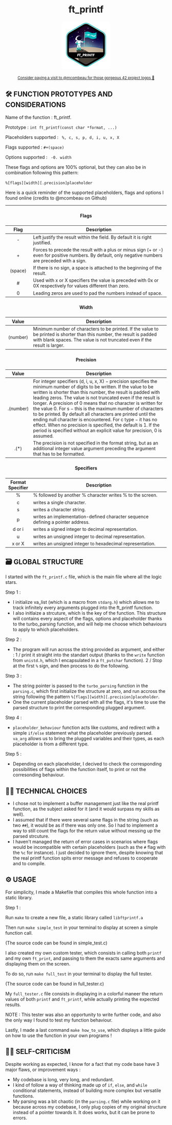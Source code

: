 <h1 align="center">ft_printf</h1>

<p align="center">
  <img src="https://github.com/mcombeau/mcombeau/blob/main/42_badges/ft_printfe.png" />
</p>

<div style="text-align: center;">
  <small>
    <a href="https://github.com/mcombeau">Consider paying a visit to @mcombeau for those gorgeous 42 project logos 🤌</a>
  </small>
</div>

## 🛠️ FUNCTION PROTOTYPES AND CONSIDERATIONS

Name of the function : ft_printf.

Prototype :     <code>int		ft_printf(const char *format, ...) </code>

Placeholders supported :  `` %, c, s, p, d, i, u, x, X``

Flags supported :  ``#+(space)``

Options supported :  `` -0. width``

These flags and options are 100% optional, but they can also be in combination following this pattern:


<code>%[flags][width][.precision]placeholder</code>

Here is a quick reminder of the supported placeholders, flags and options I found online (credits to @mcombeau on Github)

<table>
    <thead>
        <tr>
            <th colspan=3><h4>Flags</h4></th>
        </tr>
        <tr>
            <th>Flag</th>
            <th>Description</th>
        </tr>
    </thead>
    <tbody>
	</thead>
        <tr>
            <td align="center">-</td>
            <td>Left justify the result within the field. By default it is right justified.</td>
        </tr>
        <tr>
            <td align="center">+</td>
            <td>Forces to precede the result with a plus or minus sign (+ or -) even for positive numbers. By default, only negative numbers are preceded with a sign.</td>
        </tr>
        <tr>
            <td align="center">(space)</td>
            <td>If there is no sign, a space is attached to the beginning of the result.</td>
        </tr>
        <tr>
            <td align="center">#</td>
            <td>Used with x or X specifiers the value is preceded with 0x or 0X respectively for values different than zero.</td>
        </tr>
        <tr>
            <td align="center">0</td>
            <td>Leading zeros are used to pad the numbers instead of space.</td>
        </tr>
    </tbody>
	<thead>
        <tr>
            <th colspan=3><h4>Width</h4></th>
        </tr>
        <tr>
            <th>Value</th>
            <th>Description</th>
        </tr>
    </thead>
    <tbody>
	</thead>
        <tr>
            <td align="center">(number)</td>
            <td>Minimum number of characters to be printed. If the value to be printed is shorter than this number, the result is padded with blank spaces. The value is not truncated even if the result is larger.</td>
        </tr>
    </tbody>
	<thead>
        <tr>
            <th colspan=3><h4>Precision</h4></th>
        </tr>
        <tr>
            <th>Value</th>
            <th>Description</th>
        </tr>
    </thead>
    <tbody>
	</thead>
        <tr>
            <td align="center">.(number)</td>
            <td>For integer specifiers (d, i, u, x, X) − precision specifies the minimum number of digits to be written. If the value to be written is shorter than this number, the result is padded with leading zeros. The value is not truncated even if the result is longer. A precision of 0 means that no character is written for the value 0. For s − this is the maximum number of characters to be printed. By default all characters are printed until the ending null character is encountered. For c type − it has no effect. When no precision is specified, the default is 1. If the period is specified without an explicit value for precision, 0 is assumed.</td>
        </tr>
        <tr>
            <td align="center">.(*)</td>
            <td>The precision is not specified in the format string, but as an additional integer value argument preceding the argument that has to be formatted.</td>
        </tr>
    </tbody>
    <thead>
        <tr>
            <th colspan=3><h4>Specifiers</h4></th>
        </tr>
        <tr>
            <th>Format Specifier</th>
            <th>Description</th>
        </tr>
    </thead>
    <tbody>
	</thead>
        <tr>
            <td align="center">%</td>
            <td>% followed by another % character writes % to the screen.</td>
        </tr>
        <tr>
            <td align="center">c</td>
            <td>writes a single character.</td>
        </tr>
        <tr>
            <td align="center">s</td>
            <td>writes a character string.</td>
        </tr>
        <tr>
            <td align="center">p</td>
            <td>writes an implementation-defined character sequence defining a pointer address.</td>
        </tr>
        <tr>
            <td align="center">d or i</td>
            <td>writes a signed integer to decimal representation.</td>
        </tr>
        <tr>
            <td align="center">u</td>
            <td>writes an unsigned integer to decimal representation.</td>
        </tr>
        <tr>
            <td align="center">x or X</td>
            <td>writes an unsigned integer to hexadecimal representation.</td>
        </tr>
    </tbody>
</table>


## 🗃️ GLOBAL STRUCTURE

I started with the ``ft_printf.c`` file, which is the main file where all the logic stars.


Step 1 :
- I initialize va_list (which is a macro from ``stdarg.h``) which allows me to track infinitely every arguments plugged into the ft_printf function.
- I also initlaize a strcuture, which is the key of the function. This structure will contains every aspect of the flags, options and placeholder thanks to the turbo_parsing function, and will help me choose which behaviours to apply to which placeholders.

Step 2 :
- The program will run across the string provided as argument, and either :
1 / print it straight into the standart output (thanks to the ``write`` function from ``unistd.h``, which I encapsulated in a ``ft_putchar`` function).
2 / Stop at the first ``%`` sign, and then process to do the following.

Step 3 :
- The string pointer is passed to the ``turbo_parsing`` function in the ``parsing.c``, which first initialize the structure at zero, and run accross the string following the pattern <code>%[flags][width][.precision]placeholder</code>.
- One the current placeholder parsed with all the flags, it's time to use the parsed structure to print the corresponding plugged argument.

Step 4 :
- ``placeholder_behaviour`` function acts like customs, and redirect with a simple ``if/else`` statement what the placeholder previously parsed. ``va_arg`` allows us to bring the plugged variables and their types, as each placeholder is from a different type.

Step 5 :
- Depending on each placeholder, I decived to check the corresponding possibilities of flags within the function itself, to print or not the corresonding behaviour.


## 🧑‍💻 TECHNICAL CHOICES

- I chose not to implement a buffer management just like the real printf function, as the subject asked for it (and it would surpass my skills as well). 
- I assumed that if there were several same flags in the string (such as two ``##``), it would be as if there was only one. So I had to implement a way to still count the flags for the return value without messing up the parsed strcuture.
- I haven't managed the return of error cases in scenarios where flags would be incompatible with certain placeholders (such as the ``#`` flag with the ``%c`` for instance). I just decided to ignore them, despite knowing that the real printf function spits error message and refuses to cooperate and to compile.


## ⚙️ USAGE

For simplicity, I made a Makefile that compiles this whole function into a static library.

Step 1 :

Run ``make`` to create a new file, a static library called ``libftprintf.a``

Then run ``make simple_test`` in your terminal to display at screen a simple function call.

(The source code can be found in simple_test.c)

I also created my own custom tester, which consists in calling both ``printf`` and my own ``ft_print``, and passing to them the exacts same arguments and displaying them on the screen.

To do so, run ``make full_test`` in your terminal to display the full tester.

(The source code can be found in full_tester.c)

My ``full_tester.c`` file consists in displaying in a colorful maneer the return values of both ``printf`` and ``ft_printf``, while actually printing the expected results.

NOTE : This tester was also an opportunity to write further code, and also the only way I found to test my function behaviour.

Lastly, I made a last command ``make how_to_use``, which displays a little guide on how to use the function in your own programs !


## 👨‍⚖️ SELF-CRITICISM

Despite working as expected, I know for a fact that my code base have 3 major flaws, or improvement ways :

- My codebase is long, very long, and redundant.
- I kind of follow a way of thinking made up of ``if``, ``else``, and ``while`` conditional statements, instead of building more complex but versatile functions.
- My parsing was a bit chaotic (in the ``parsing.c`` file) while working on it because across my codebase, I only plug copies of my original structure instead of a pointer towards it. It does works, but it can be prone to errors.
